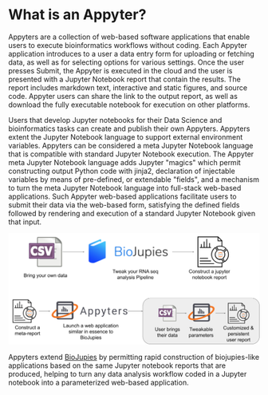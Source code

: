 # What is an Appyter?

Appyters are a collection of web-based software applications that enable users to execute bioinformatics workflows without coding. Each Appyter application introduces to a user a data entry form for uploading or fetching data, as well as for selecting options for various settings. Once the user presses Submit, the Appyter is executed in the cloud and the user is presented with a Jupyter Notebook report that contain the results. The report includes markdown text, interactive and static figures, and source code. Appyter users can share the link to the output report, as well as download the fully executable notebook for execution on other platforms. 

Users that develop Jupyter notebooks for their Data Science and bioinformatics tasks can create and publish their own Appyters. Appyters extent the Jupyter Notebook language to support external environment variables. Appyters can be considered a meta Jupyter Notebook language that is compatible with standard Jupyter Notebook execution. The Appyter meta Jupyter Notebook language adds Jupyter "magics" which permit constructing output Python code with jinja2, declaration of injectable variables by means of pre-defined, or extendable "fields", and a mechanism to turn the meta Jupyter Notebook language into full-stack web-based applications. Such Appyter web-based applications facilitate users to submit their data via the web-based form, satisfying the defined fields followed by rendering and execution of a standard Jupyter Notebook given that input.

<img class="img-fluid w-100 m-2 mb-4" src="../images/what-is-an-appyter-figure.svg" />

Appyters extend [BioJupies](https://amp.pharm.mssm.edu/biojupies/) by permitting rapid construction of biojupies-like applications based on the same Jupyter notebook reports that are produced, helping to turn any data analysis workflow coded in a Jupyter notebook into a parameterized web-based application.
